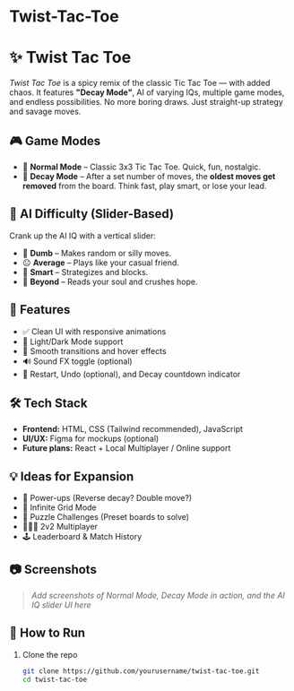 # Twist-Tac-Toe
# ✨ Twist Tac Toe

_Twist Tac Toe_ is a spicy remix of the classic Tic Tac Toe — with added chaos. It features **"Decay Mode"**, AI of varying IQs, multiple game modes, and endless possibilities. No more boring draws. Just straight-up strategy and savage moves.

## 🎮 Game Modes

- 🔁 **Normal Mode** – Classic 3x3 Tic Tac Toe. Quick, fun, nostalgic.
- 🧠 **Decay Mode** – After a set number of moves, the **oldest moves get removed** from the board. Think fast, play smart, or lose your lead.

## 🧠 AI Difficulty (Slider-Based)
Crank up the AI IQ with a vertical slider:
- 🐣 **Dumb** – Makes random or silly moves.
- 😐 **Average** – Plays like your casual friend.
- 🧠 **Smart** – Strategizes and blocks.
- 🤯 **Beyond** – Reads your soul and crushes hope.

## 🚀 Features

- ✅ Clean UI with responsive animations
- 🌈 Light/Dark Mode support
- 🎨 Smooth transitions and hover effects
- 🔊 Sound FX toggle (optional)
- 🔄 Restart, Undo (optional), and Decay countdown indicator

## 🛠️ Tech Stack

- **Frontend:** HTML, CSS (Tailwind recommended), JavaScript
- **UI/UX:** Figma for mockups (optional)
- **Future plans:** React + Local Multiplayer / Online support

## 💡 Ideas for Expansion

- 🎲 Power-ups (Reverse decay? Double move?)
- 🔄 Infinite Grid Mode
- 🧩 Puzzle Challenges (Preset boards to solve)
- 🧑‍🤝‍🧑 2v2 Multiplayer
- 🕹️ Leaderboard & Match History

## 📷 Screenshots

> _Add screenshots of Normal Mode, Decay Mode in action, and the AI IQ slider UI here_

## 🏁 How to Run

1. Clone the repo  
   ```bash
   git clone https://github.com/yourusername/twist-tac-toe.git
   cd twist-tac-toe
